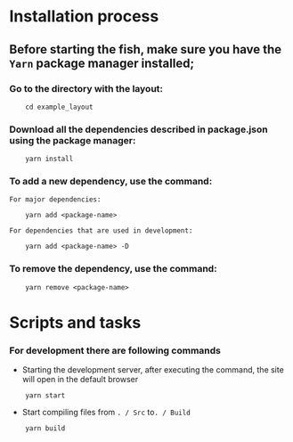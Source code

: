 # Installation process

## Before starting the fish, make sure you have the `Yarn` package manager installed;

### Go to the directory with the layout:

```
    cd example_layout
```

### Download all the dependencies described in package.json using the package manager:

```
    yarn install
```

### To add a new dependency, use the command:

`For major dependencies:`

```
    yarn add <package-name>
```

`For dependencies that are used in development:`

```
    yarn add <package-name> -D
```

### To remove the dependency, use the command:

```
    yarn remove <package-name>
```

# Scripts and tasks

### For development there are following commands

- Starting the development server, after executing the command, the site will open in the default browser

```
    yarn start
```

- Start compiling files from `. / Src` to`. / Build`

```
    yarn build
```